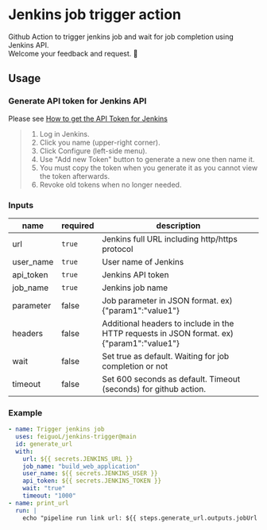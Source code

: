 # Jenkins job trigger action
Github Action to trigger jenkins job and wait for job completion using Jenkins API.  
Welcome your feedback and request. :open_hands:

## Usage
### Generate API token for Jenkins API
Please see [How to get the API Token for Jenkins](https://stackoverflow.com/questions/45466090/how-to-get-the-api-token-for-jenkins)
> 1. Log in Jenkins.
> 2. Click you name (upper-right corner).
> 3. Click Configure (left-side menu).
> 4. Use "Add new Token" button to generate a new one then name it.
> 5. You must copy the token when you generate it as you cannot view the token afterwards.
> 6. Revoke old tokens when no longer needed. 
### Inputs
| name | required | description |
| ---- | -------- | ----------- |
| url  | `true`   | Jenkins full URL including http/https protocol |
| user_name | `true` | User name of Jenkins |
| api_token | `true` | Jenkins API token |
| job_name | `true` | Jenkins job name |
| parameter | false | Job parameter in JSON format. ex) {"param1":"value1"} |
| headers | false | Additional headers to include in the HTTP requests in JSON format. ex) {"param1":"value1"}  |
| wait | false | Set true as default. Waiting for job completion or not |
| timeout | false | Set 600 seconds as default. Timeout (seconds) for github action. |

### Example
```yaml
- name: Trigger jenkins job
  uses: feiguoL/jenkins-trigger@main
  id: generate_url
  with:
    url: ${{ secrets.JENKINS_URL }}
    job_name: "build_web_application"
    user_name: ${{ secrets.JENKINS_USER }}
    api_token: ${{ secrets.JENKINS_TOKEN }}
    wait: "true"
    timeout: "1000"
- name: print_url
  run: |
    echo "pipeline run link url: ${{ steps.generate_url.outputs.jobUrl }}, runId: ${{ steps.generate_url.outputs.runId }}"
```
